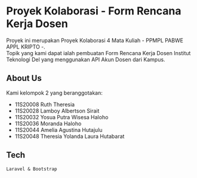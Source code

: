 # Proyek Kolaborasi - Form Rencana Kerja Dosen

Proyek ini merupakan Proyek Kolaborasi 4 Mata Kuliah - PPMPL PABWE APPL KRIPTO -. <br>
Topik yang kami dapat ialah pembuatan Form Rencana Kerja Dosen Institut Teknologi Del yang menggunakan API Akun Dosen dari Kampus.

## About Us

Kami kelompok 2 yang beranggotakan:

- 11S20008 Ruth Theresia
- 11S20028 Lamboy Albertson Sirait
- 11S20032 Yosua Putra Wisesa Haloho
- 11S20036 Moranda Haloho
- 11S20044 Amelia Agustina Hutajulu
- 11S20048 Theresia Yolanda Laura Hutabarat


## Tech

`Laravel & Bootstrap`
